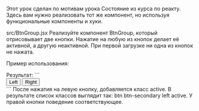 Этот урок сделан по мотивам урока Состояние из курса по реакту. Здесь вам нужно реализовать тот же компонент, но используя функциональные компоненты и хуки.

src/BtnGroup.jsx
Реализуйте компонент BtnGroup, который отрисовывает две кнопки. Нажатие на любую из кнопок делает её активной, а другую неактивной. При первой загрузке ни одна из кнопок не нажата.

Пример использования:

<BtnGroup />
Результат:
```
<div class="btn-group" role="group">
  <button type="button" class="btn btn-secondary left">Left</button>
  <button type="button" class="btn btn-secondary right">Right</button>
</div> ```
После нажатия на левую кнопку, добавляется класс active. В результате список классов выглядит так: btn btn-secondary left active. У правой кнопки поведение соответствующее.